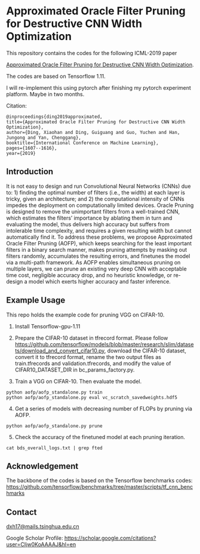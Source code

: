 # Approximated Oracle Filter Pruning for Destructive CNN Width Optimization

This repository contains the codes for the following ICML-2019 paper 

[Approximated Oracle Filter Pruning for Destructive CNN Width Optimization](http://proceedings.mlr.press/v97/ding19a.html).

The codes are based on Tensorflow 1.11.

I will re-implement this using pytorch after finishing my pytorch experiment platform. Maybe in two months.

Citation:

    @inproceedings{ding2019approximated,
    title={Approximated Oracle Filter Pruning for Destructive CNN Width Optimization},
    author={Ding, Xiaohan and Ding, Guiguang and Guo, Yuchen and Han, Jungong and Yan, Chenggang},
    booktitle={International Conference on Machine Learning},
    pages={1607--1616},
    year={2019}

## Introduction

It is not easy to design and run Convolutional Neural Networks (CNNs) due to: 1) finding the optimal number of filters (i.e., the width) at each layer is tricky, given an architecture; and 2) the computational intensity of CNNs impedes the deployment on computationally limited devices. Oracle Pruning is designed to remove the unimportant filters from a well-trained CNN, which estimates the filters’ importance by ablating them in turn and evaluating the model, thus delivers high accuracy but suffers from intolerable time complexity, and requires a given resulting width but cannot automatically find it. To address these problems, we propose Approximated Oracle Filter Pruning (AOFP), which keeps searching for the least important filters in a binary search manner, makes pruning attempts by masking out filters randomly, accumulates the resulting errors, and finetunes the model via a multi-path framework. As AOFP enables simultaneous pruning on multiple layers, we can prune an existing very deep CNN with acceptable time cost, negligible accuracy drop, and no heuristic knowledge, or re-design a model which exerts higher accuracy and faster inference.


## Example Usage
  
This repo holds the example code for pruning VGG on CIFAR-10. 

1. Install Tensorflow-gpu-1.11

2. Prepare the CIFAR-10 dataset in tfrecord format. Please follow https://github.com/tensorflow/models/blob/master/research/slim/datasets/download_and_convert_cifar10.py, download the CIFAR-10 dataset, convert it to tfrecord format, rename the two output files as train.tfrecords and validation.tfrecords, and modify the value of CIFAR10_DATASET_DIR in bc_params_factory.py.

3. Train a VGG on CIFAR-10. Then evaluate the model.

```
python aofp/aofp_standalone.py train
python aofp/aofp_standalone.py eval vc_scratch_savedweights.hdf5
```

4. Get a series of models with decreasing number of FLOPs by pruning via AOFP.

```
python aofp/aofp_standalone.py prune
```

5. Check the accuracy of the finetuned model at each pruning iteration.

```
cat bds_overall_logs.txt | grep fted
```

## Acknowledgement

The backbone of the codes is based on the Tensorflow benchmarks codes: https://github.com/tensorflow/benchmarks/tree/master/scripts/tf_cnn_benchmarks

## Contact

dxh17@mails.tsinghua.edu.cn

Google Scholar Profile: https://scholar.google.com/citations?user=CIjw0KoAAAAJ&hl=en




